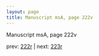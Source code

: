 ```yaml
---
layout: page
title: Manuscript msA, page 222v
---
```


Manuscript msA, page 222v

prev:  [222r](../222r) | next:  [223r](../223r)